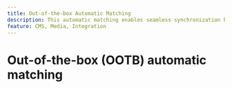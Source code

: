 ```yaml
---
title: Out-of-the-box Automatic Matching
description: This automatic matching enables seamless synchronization between Adobe Commerce and Product Visuals, ensuring that assets are automatically linked to the correct merchandising entities.
feature: CMS, Media, Integration
---
```

# Out-of-the-box (OOTB) automatic matching
